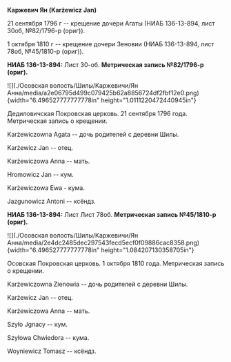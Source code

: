 **Каржевич Ян (Karżewicz Jan)**

21 сентября 1796 г -- крещение дочери Агаты (НИАБ 136-13-894, лист 30об,
№82/1796-р (ориг)).

1 октября 1810 г -- крещение дочери Зеновии (НИАБ 136-13-894, лист 78об,
№45/1810-р (ориг)).

**НИАБ 136-13-894:** Лист 30-об. **Метрическая запись №82/1796-р
(ориг).**

![](./Осовская волость/Шилы/Каржевичи/Ян Анна/media/a2e06795d499c079425b62a8856724df2fbf12e0.png){width="6.496527777777778in"
height="1.0111220472440945in"}

Дедиловичская Покровская церковь. 21 сентября 1796 года. Метрическая
запись о крещении.

Karżewiczowna Agata -- дочь родителей с деревни Шилы.

Karżewicz Jan -- отец.

Karżewiczowa Anna -- мать.

Hromowicz Jan -- кум.

Karżewiczowa Ewa - кума.

Jazgunowicz Antoni -- ксёндз.

**НИАБ 136-13-894:** Лист Лист 78об. **Метрическая запись №45/1810-р
(ориг).**

![](./Осовская волость/Шилы/Каржевичи/Ян Анна/media/2e4dc2485dec297543fecd5ecf0f09886cac8358.png){width="6.496527777777778in"
height="1.084207130358705in"}

Осовская Покровская церковь. 1 октября 1810 года. Метрическая запись о
крещении.

Karżewiczowna Zienowia -- дочь родителей с деревни Шилы.

Karżewicz Jan -- отец.

Karżewiczowa Anna -- мать.

Szyło Jgnacy -- кум.

Szyłowa Chwiedora -- кума.

Woyniewicz Tomasz -- ксёндз.
